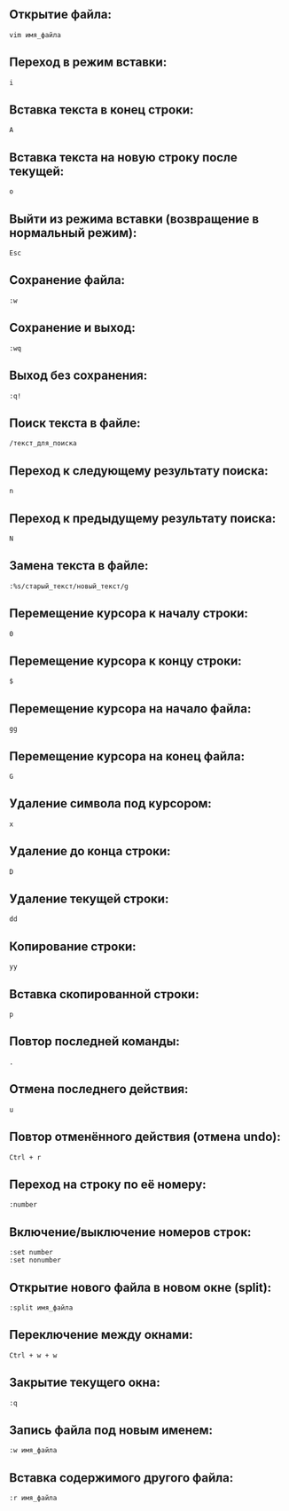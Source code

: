 ## Открытие файла:

```
vim имя_файла
```

## Переход в режим вставки:

```
i
```

## Вставка текста в конец строки:

```
A
```

## Вставка текста на новую строку после текущей:

```
o
```

## Выйти из режима вставки (возвращение в нормальный режим):

```
Esc
```

## Сохранение файла:

```
:w
```

## Сохранение и выход:

```
:wq
```

## Выход без сохранения:

```
:q!
```

## Поиск текста в файле:

```
/текст_для_поиска
```

## Переход к следующему результату поиска:

```
n
```

## Переход к предыдущему результату поиска:

```
N
```

## Замена текста в файле:

```
:%s/старый_текст/новый_текст/g
```

## Перемещение курсора к началу строки:

```
0
```

## Перемещение курсора к концу строки:

```
$
```

## Перемещение курсора на начало файла:

```
gg
```

## Перемещение курсора на конец файла:

```
G
```

## Удаление символа под курсором:

```
x
```

## Удаление до конца строки:

```
D
```

## Удаление текущей строки:

```
dd
```

## Копирование строки:

```
yy
```

## Вставка скопированной строки:

```
p
```

## Повтор последней команды:

```
.
```

## Отмена последнего действия:

```
u
```

## Повтор отменённого действия (отмена undo):

```
Ctrl + r
```

## Переход на строку по её номеру:

```
:number
```

## Включение/выключение номеров строк:

```
:set number
:set nonumber
```

## Открытие нового файла в новом окне (split):

```
:split имя_файла
```

## Переключение между окнами:

```
Ctrl + w + w
```

## Закрытие текущего окна:

```
:q
```

## Запись файла под новым именем:

```
:w имя_файла
```

## Вставка содержимого другого файла:

```
:r имя_файла
```